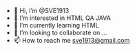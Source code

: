 - 👋 Hi, I’m @SVE1913
- 👀 I’m interested in HTML QA JAVA 
- 🌱 I’m currently learning HTML
- 💞️ I’m looking to collaborate on ...
- 📫 How to reach me sve1913@gmail.com

<!---
SVE1913/SVE1913 is a ✨ special ✨ repository because its `README.md` (this file) appears on your GitHub profile.
You can click the Preview link to take a look at your changes.
--->
